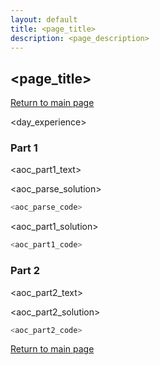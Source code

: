 ```yaml
---
layout: default
title: <page_title>
description: <page_description>
---
```


## <page_title>

[Return to main page](../)

<day_experience>

### Part 1
<aoc_part1_text>

<aoc_parse_solution>
```python
<aoc_parse_code>
```

<aoc_part1_solution>
```python
<aoc_part1_code>
```

### Part 2
<aoc_part2_text>

<aoc_part2_solution>
```python
<aoc_part2_code>
```

[Return to main page](../)